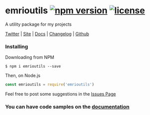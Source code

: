 # emrioutils [![npm version][version-img]][npm-package-url] [![license][license-img]][license-url]


A utility package for my projects

[Twitter][twitter-url] |
[Site][site-url] |
[Docs][docs-url] |
[Changelog][changelog-url] |
[Github][github-url]


### Installing

Downloading from NPM

```shell
$ npm i emrioutils --save
```

Then, on Node.js

```js
const emrioutils = require('emrioutils')
```

Feel free to post some suggestions in the [Issues Page][issues-url]

### You can have code samples on the [documentation][docs-url]



[npm-package-url]: https://www.npmjs.com/package/emrioutils
[docs-url]: https://github.com/TheEmrio/emrioutils/blob/master/docs/README.md
[license-url]: https://raw.githubusercontent.com/TheEmrio/emrioutils/master/LICENSE
[site-url]: https://emrio.fr/emrioutils
[twitter-url]: https://twitter.com/TheEmrio
[github-url]: https://github.com/TheEmrio/emrioutils
[changelog-url]: https://github.com/TheEmrio/emrioutils/blob/master/CHANGELOG.md
[issues-url]: https://github.com/TheEmrio/emrioutils/issues/

[version-img]: https://img.shields.io/npm/v/emrioutils.svg
[license-img]: https://img.shields.io/npm/l/emrioutils.svg
